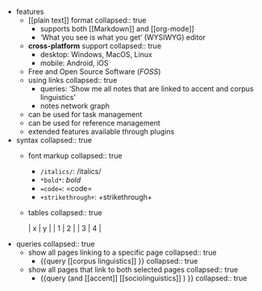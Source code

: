 - features
	- [[plain text]] format
	  collapsed:: true
		- supports both [[Markdown]] and [[org-mode]]
		- ‘What you see is what you get’ (WYSIWYG) editor
	- **cross-platform** support
	  collapsed:: true
		- desktop: Windows, MacOS, Linux
		- mobile: Android, iOS
	- Free and Open Source Software (*FOSS*)
	- using links
	  collapsed:: true
		- queries: ‘Show me all notes that are linked to accent and corpus linguistics’
		- notes network graph
	- can be used for task management
	- can be used for reference management
	- extended features available through plugins
- syntax
  collapsed:: true
	- font markup
	  collapsed:: true
		- `/italics/`: /italics/
		- `*bold*`: *bold*
		- `=code=`: =code=
		- `+strikethrough+`: +strikethrough+
	- tables
	  collapsed:: true
	  
	  | x | y |
	  | 1 | 2 |
	  | 3 | 4 |
- queries
  collapsed:: true
	- show all pages linking to a specific page
	  collapsed:: true
		- {{query [[corpus linguistics]] }}
		  collapsed:: true
	- show all pages that link to both selected pages
	  collapsed:: true
		- {{query (and [[accent]] [[sociolinguistics]] ) }}
		  collapsed:: true